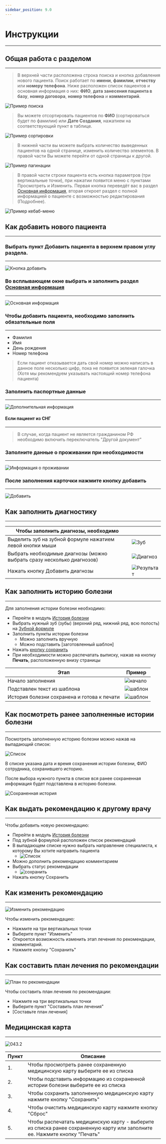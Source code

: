 ```yaml
---
sidebar_position: 9.0
---
```

# Инструкции

---

## Общая работа с разделом

---

>В верхней части расположена строка поиска и кнопка добавления нового пациента. Поиск работает по **имени**, **фамилии**, **отчеству** или **номеру телефона**.
>Ниже расположен список пациентов и основная информация о них: **ФИО**, **дата занесения пациента в базу**, **номер договора**, **номер телефона** и **комментарий**.

![Пример поиска](assets/card-patient/search-patient.png)

>Вы можете отсортировать пациентов по **ФИО** (сортироваться будет по фамилии) или **Дате Создания**, нажатием на соответствующий пункт в таблице.

![Пример сортировки](assets/card-patient/sort-patient.png)

>В нижней части вы можете выбрать количество выведенных пациентов на одной странице, изменить количество элементов. В правой части Вы можете перейти от одной страницы к другой.

![Пример пагинации](assets/card-patient/pagination.png)

>В правой части строки пациента есть кнопка параметров (три вертикальные точки), при нажатии появится меню с пунктами Просмотреть и Изменить. Первая кнопка переведёт вас в раздел [Основная информация](./cardPatientView.md), вторая откроет раздел с полной информацией о пациенте с возможностью редактирования (Подробнее).

![Пример кебаб-меню](./assets/card-patient/kebab-patient.png)


## Как добавить нового пациента

---

### Выбрать пункт Добавить пациента в верхнем правом углу раздела.

---

![Кнопка добавить](./assets/card-patient/add-patient.png)

### Во всплывающем окне выбрать и заполнить раздел [Основная информация](./cardPatientView.md)

---

![Основная информация](./assets/card-patient/main_info-parient.png)

### Чтобы добавить пациента, необходимо заполнить обязательные поля

---

* Фамилия
* Имя
* День рождения
* Номер телефона

> Если пациент отказывается дать свой номер можно написать в данное поле несколько цифр, пока не появится зеленая галочка (Хотя мы рекомендуем указывать настоящий номер телефона пациента)

### Заполнить паспортные данные

---

![Дополнительная информация](./assets/card-patient/oter_info-patient.png)

#### Если пациент из СНГ

---

> В случае, когда пациент не является гражданином РФ необходимо включить переключатель "Другой документ"

### Заполните данные о проживании при необходимости

---

![Информация о проживании](./assets/card-patient/info-patient.png)

### После заполнения карточки нажмите кнопку добавить

---

![Добавить](./assets/card-patient/add_btn-patient.png)

<a id="fill_diagnostic"></a>
## Как заполнить диагностику

---

| Чтобы заполнить диагнозы, необходимо                                   ||
|------------------------------------------------------------------------|---|
| Выделить зуб на зубной формуле нажатием левой кнопки мыши              |![Зуб](./assets/instructions/choose_teeth.png)|
| Выбрать необходимые диагнозы (можно выбрать сразу несколько диагнозов) |![Диагноз](./assets/instructions/choose_diagnoses.png)|
| Нажать кнопку Добавить диагнозы                                        |![Результат](./assets/instructions/added_diagnoses.png)|

<a id="fill_history"></a>
## Как заполнить историю болезни

---

Для заполнения истории болезни необходимо: 
- Перейти в модуль [История болезни](history_disease.md)  
- Выбрать нужный зуб (зубы) (верхний ряд, нижний ряд, всю полость) на [Зубной формуле](docs/ui/teeth.md)
- Заполнить пункты истории болезни
  - Можно заполнить вручную
  - Можно подставить [заготовленный шаблон]
- Нажать [кнопку сохранить](docs/ui/ui.md#button)
- При необходимости можно распечатать выписку, нажав на кнопку **Печать**, расположенную внизу страницы

| Этап                                        | Пример                              |
|---------------------------------------------|-------------------------------------|
| Начало заполнения                           | ![начало](./assets/h_disease/1.png) |
| Подставлен текст из шаблона                 | ![шаблон](./assets/h_disease/2.png) |
| История болезни сохранена и готова к печати | ![шаблон](./assets/h_disease/3.png) |

<a id="see_history"></a>
## Как посмотреть ранее заполненные истории болезни

---

Посмотреть заполненную историю болезни можно нажав на выпадающий список:

![Список](./assets/h_disease/4.png)

В списке указана дата и время сохранения истории болезни, ФИО сотрудника, сохранившего историю.

После выбора нужного пункта в списке вся ранее сохраненная информация будет подставлена в историю болезни.

![Сохраненная история](./assets/h_disease/5.png)

<a id="add_rec"></a>
## Как выдать рекомендацию к другому врачу

---  

Чтобы добавить новую рекомендацию:
- Перейти в модуль [История болезни](history_disease.md)
- Под зубной формулой расположен список рекомендаций
- В выпадающем списке нужно выбрать направление специалиста, к которому Вы хотите направить пациента
  - ![Список](./assets/h_disease/r_1.png)
- Можно дополнить рекомендацию комментарием
- Выбрать статус рекомендации
  - ![сохранить](./assets/h_disease/r_2.png)
- Нажать кнопку Сохранить

<a id="edit_rec"></a>
## Как изменить рекомендацию

---

![Изменить рекомендацию](./assets/h_disease/r_3.png)  

Чтобы изменить рекомендацию: 
- Нажмите на три вертикальных точки
- Выберите пункт "Изменить"
- Откроется возможность изменить этап лечения по рекомендации, комментарий.
- Нажмите кнопку "Сохранить"

<a id="rec_tp"></a>
## Как составить план лечения по рекомендации

---

![План по рекомендации](./assets/h_disease/r_3.png)

Чтобы составить план лечения по рекомендации:
- Нажмите на три вертикальных точки
- Выберите пункт "Составить план лечения"
- [Составьте план лечения]


<a id="043u"></a>
## Медицинская карта

---

![043.2](./assets/h_disease/mc_2.png)


| Пункт | Описание                                                                                                                  |
|-------|---------------------------------------------------------------------------------------------------------------------------
| 1.    | Чтобы просмотреть ранее сохраненную медицинскую карту выберите ее из списка                                               |
| 2.    | Чтобы подставить информацию из сохраненной истории болезни выберите ее из списка                                          |
| 3.    | Чтобы сохранить заполненную медицинскую карту нажмите кнопку "Сохранить"                                                  |
| 4.    | Чтобы очистить медицинскую карту нажмите кнопку "Сброс"                                                                   |
| 5.    | Чтобы распечатать медицинскую карту - выберите из списка ранее сохраненную карту или заполните ее. Нажмите кнопку "Печать" |
